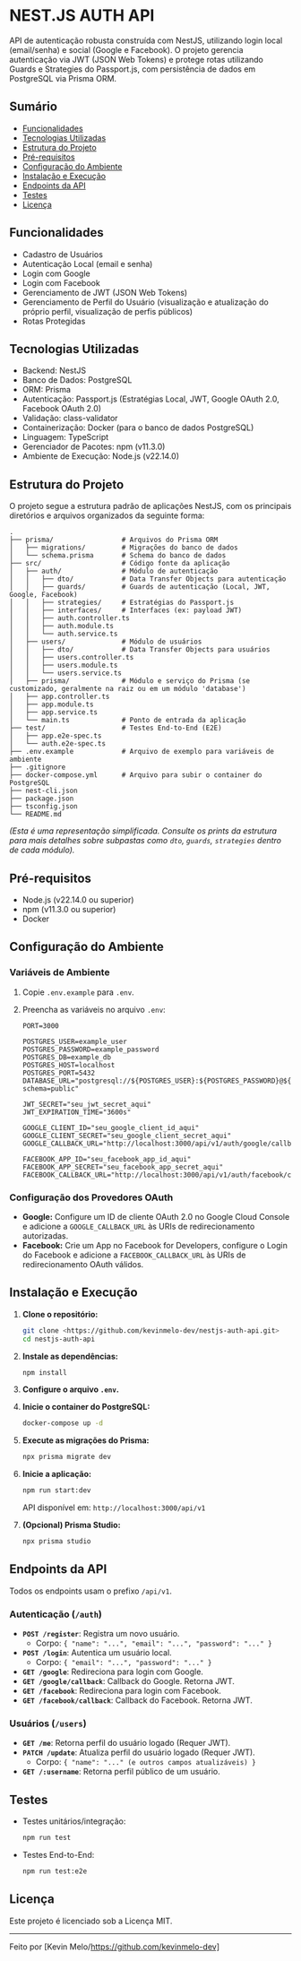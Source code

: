 # NEST.JS AUTH API

API de autenticação robusta construída com NestJS, utilizando login local (email/senha) e social (Google e Facebook). O projeto gerencia autenticação via JWT (JSON Web Tokens) e protege rotas utilizando Guards e Strategies do Passport.js, com persistência de dados em PostgreSQL via Prisma ORM.

## Sumário

* [Funcionalidades](#funcionalidades)
* [Tecnologias Utilizadas](#tecnologias-utilizadas)
* [Estrutura do Projeto](#estrutura-do-projeto)
* [Pré-requisitos](#pré-requisitos)
* [Configuração do Ambiente](#configuração-do-ambiente)
* [Instalação e Execução](#instalação-e-execução)
* [Endpoints da API](#endpoints-da-api)
* [Testes](#testes)
* [Licença](#licença)

## Funcionalidades

* Cadastro de Usuários
* Autenticação Local (email e senha)
* Login com Google
* Login com Facebook
* Gerenciamento de JWT (JSON Web Tokens)
* Gerenciamento de Perfil do Usuário (visualização e atualização do próprio perfil, visualização de perfis públicos)
* Rotas Protegidas

## Tecnologias Utilizadas

* Backend: NestJS
* Banco de Dados: PostgreSQL
* ORM: Prisma
* Autenticação: Passport.js (Estratégias Local, JWT, Google OAuth 2.0, Facebook OAuth 2.0)
* Validação: class-validator
* Containerização: Docker (para o banco de dados PostgreSQL)
* Linguagem: TypeScript
* Gerenciador de Pacotes: npm (v11.3.0)
* Ambiente de Execução: Node.js (v22.14.0)

## Estrutura do Projeto

O projeto segue a estrutura padrão de aplicações NestJS, com os principais diretórios e arquivos organizados da seguinte forma:

```text
.
├── prisma/                 # Arquivos do Prisma ORM
│   ├── migrations/         # Migrações do banco de dados
│   └── schema.prisma       # Schema do banco de dados
├── src/                    # Código fonte da aplicação
│   ├── auth/               # Módulo de autenticação
│   │   ├── dto/            # Data Transfer Objects para autenticação
│   │   ├── guards/         # Guards de autenticação (Local, JWT, Google, Facebook)
│   │   ├── strategies/     # Estratégias do Passport.js
│   │   ├── interfaces/     # Interfaces (ex: payload JWT)
│   │   ├── auth.controller.ts
│   │   ├── auth.module.ts
│   │   └── auth.service.ts
│   ├── users/              # Módulo de usuários
│   │   ├── dto/            # Data Transfer Objects para usuários
│   │   ├── users.controller.ts
│   │   ├── users.module.ts
│   │   └── users.service.ts
│   ├── prisma/             # Módulo e serviço do Prisma (se customizado, geralmente na raiz ou em um módulo 'database')
│   ├── app.controller.ts
│   ├── app.module.ts
│   ├── app.service.ts
│   └── main.ts             # Ponto de entrada da aplicação
├── test/                   # Testes End-to-End (E2E)
│   ├── app.e2e-spec.ts
│   └── auth.e2e-spec.ts
├── .env.example            # Arquivo de exemplo para variáveis de ambiente
├── .gitignore
├── docker-compose.yml      # Arquivo para subir o container do PostgreSQL
├── nest-cli.json
├── package.json
├── tsconfig.json
└── README.md
```
*(Esta é uma representação simplificada. Consulte os prints da estrutura para mais detalhes sobre subpastas como `dto`, `guards`, `strategies` dentro de cada módulo).*

## Pré-requisitos

* Node.js (v22.14.0 ou superior)
* npm (v11.3.0 ou superior)
* Docker

## Configuração do Ambiente

### Variáveis de Ambiente

1.  Copie `.env.example` para `.env`.
2.  Preencha as variáveis no arquivo `.env`:

    ```dotenv
    PORT=3000

    POSTGRES_USER=example_user
    POSTGRES_PASSWORD=example_password
    POSTGRES_DB=example_db
    POSTGRES_HOST=localhost
    POSTGRES_PORT=5432
    DATABASE_URL="postgresql://${POSTGRES_USER}:${POSTGRES_PASSWORD}@${POSTGRES_HOST}:${POSTGRES_PORT}/${POSTGRES_DB}?schema=public"

    JWT_SECRET="seu_jwt_secret_aqui"
    JWT_EXPIRATION_TIME="3600s"

    GOOGLE_CLIENT_ID="seu_google_client_id_aqui"
    GOOGLE_CLIENT_SECRET="seu_google_client_secret_aqui"
    GOOGLE_CALLBACK_URL="http://localhost:3000/api/v1/auth/google/callback"

    FACEBOOK_APP_ID="seu_facebook_app_id_aqui"
    FACEBOOK_APP_SECRET="seu_facebook_app_secret_aqui"
    FACEBOOK_CALLBACK_URL="http://localhost:3000/api/v1/auth/facebook/callback"
    ```

### Configuração dos Provedores OAuth

* **Google:** Configure um ID de cliente OAuth 2.0 no Google Cloud Console e adicione a `GOOGLE_CALLBACK_URL` às URIs de redirecionamento autorizadas.
* **Facebook:** Crie um App no Facebook for Developers, configure o Login do Facebook e adicione a `FACEBOOK_CALLBACK_URL` às URIs de redirecionamento OAuth válidos.

## Instalação e Execução

1.  **Clone o repositório:**
    ```bash
    git clone <https://github.com/kevinmelo-dev/nestjs-auth-api.git>
    cd nestjs-auth-api
    ```

2.  **Instale as dependências:**
    ```bash
    npm install
    ```

3.  **Configure o arquivo `.env`.**

4.  **Inicie o container do PostgreSQL:**
    ```bash
    docker-compose up -d
    ```

5.  **Execute as migrações do Prisma:**
    ```bash
    npx prisma migrate dev
    ```

6.  **Inicie a aplicação:**
    ```bash
    npm run start:dev
    ```
    API disponível em: `http://localhost:3000/api/v1`

7.  **(Opcional) Prisma Studio:**
    ```bash
    npx prisma studio
    ```

## Endpoints da API

Todos os endpoints usam o prefixo `/api/v1`.

### Autenticação (`/auth`)

* **`POST /register`**: Registra um novo usuário.
    * Corpo: `{ "name": "...", "email": "...", "password": "..." }`
* **`POST /login`**: Autentica um usuário local.
    * Corpo: `{ "email": "...", "password": "..." }`
* **`GET /google`**: Redireciona para login com Google.
* **`GET /google/callback`**: Callback do Google. Retorna JWT.
* **`GET /facebook`**: Redireciona para login com Facebook.
* **`GET /facebook/callback`**: Callback do Facebook. Retorna JWT.

### Usuários (`/users`)

* **`GET /me`**: Retorna perfil do usuário logado (Requer JWT).
* **`PATCH /update`**: Atualiza perfil do usuário logado (Requer JWT).
    * Corpo: `{ "name": "..." (e outros campos atualizáveis) }`
* **`GET /:username`**: Retorna perfil público de um usuário.

## Testes

* Testes unitários/integração:
    ```bash
    npm run test
    ```
* Testes End-to-End:
    ```bash
    npm run test:e2e
    ```

## Licença

Este projeto é licenciado sob a Licença MIT.

---

Feito por [Kevin Melo/https://github.com/kevinmelo-dev]